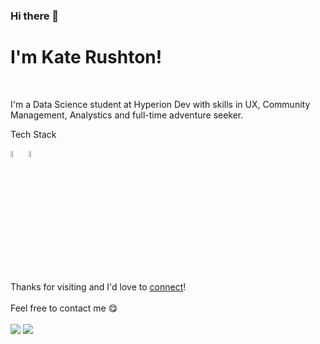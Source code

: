 ### Hi there 👋

# I'm Kate Rushton!
<br>

I'm a Data Science student at Hyperion Dev with skills in UX, Community Management, Analystics and full-time adventure seeker. 

Tech Stack

<picture>
  <source media="(prefers-color-scheme: dark)" srcset="https://brandslogos.com/wp-content/uploads/images/large/python-logo-1.png", width=5%>
  <source media="(prefers-color-scheme: light)" srcset="https://www.python.org/static/community_logos/python-logo-master-v3-TM.png", width=5%>
  <img alt="Shows the logo for python" src="https://www.python.org/static/community_logos/python-logo-master-v3-TM.png", width=5%>
</picture>
<picture>
  <source media="(prefers-color-scheme: dark)" srcset="https://brandslogos.com/j/javascript-logo/", width=5%>
  <source media="(prefers-color-scheme: light)" srcset="https://brandslogos.com/j/javascript-logo-vector/", width=5%>
  <img alt="Shows the logo for JavaScript" src="https://brandslogos.com/j/javascript-logo-black-and-white/", width=5%>
</picture>
<br>

Thanks for visiting and I'd love to [connect](https://www.linkedin.com/in/krusht/)!
<br>
<br>
Feel free to contact me :yum:
<br>
<br>
<a href="https://linkedin.com/in/krusht" target="_blank"><img src="https://img.shields.io/badge/LinkedIn-krusht-informational"></a>
<a href="mailto:krushtie33@gmail.com"><img src="https://img.shields.io/badge/Email-krushtie33-orange"></a>
